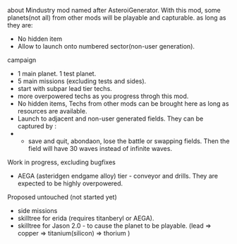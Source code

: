 
about
Mindustry mod named after AsteroiGenerator. 
With this mod, some planets(not all) from other mods will be playable and capturable. as long as they are:
- No hidden item
- Allow to launch onto numbered sector(non-user generation). 

campaign
- 1 main planet. 1 test planet. 
- 5 main missions (excluding tests and sides). 
- start with subpar lead tier techs.  
- more overpowered techs as you progress throgh this mod.
- No hidden items, Techs from other mods can be brought here as long as resources are available.
- Launch to adjacent and non-user generated fields. They can be captured by :
- - save and quit, abondaon, lose the battle or swapping fields. Then the field will have 30 waves instead of infinite waves.    

Work in progress, excluding bugfixes
- AEGA (asteridgen endgame alloy) tier - conveyor and drills. They are expected to be highly overpowered.

Proposed untouched (not started yet)
- side missions 
- skilltree for erida (requires titanberyl or AEGA).
- skilltree for Jason 2.0 - to cause the planet to be playable.  (lead => copper => titanium(silicon) => thorium )
